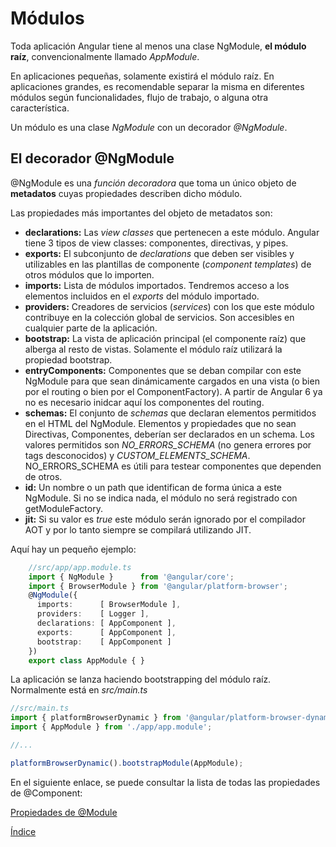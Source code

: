 # Módulos

Toda aplicación Angular tiene al menos una clase NgModule, **el módulo raíz**, convencionalmente llamado *AppModule*.

En aplicaciones pequeñas, solamente existirá el módulo raíz. En aplicaciones grandes, es recomendable separar la misma en diferentes módulos según funcionalidades, flujo de trabajo, o alguna otra característica.

Un módulo es una clase *NgModule* con un decorador *@NgModule*.

## El decorador @NgModule

@NgModule es una *función decoradora* que toma un único objeto de **metadatos** cuyas propiedades describen dicho módulo. 

Las propiedades más importantes del objeto de metadatos son:

- **declarations:** Las *view classes* que pertenecen a este módulo. Angular tiene 3 tipos de view classes: componentes, directivas, y pipes.
- **exports:** El subconjunto de *declarations* que deben ser visibles y utilizables en las plantillas de componente (*component templates*) de otros módulos que lo importen.
- **imports:** Lista de módulos importados. Tendremos acceso a los elementos incluidos en el *exports* del módulo importado.
- **providers:** Creadores de servicios (*services*) con los que este módulo contribuye en la colección global de servicios. Son accesibles en cualquier parte de la aplicación.
- **bootstrap:** La vista de aplicación principal (el componente raíz) que alberga al resto de vistas. Solamente el módulo raíz utilizará la propiedad bootstrap.
- **entryComponents:** Componentes que se deban compilar con este NgModule para que sean dinámicamente cargados en una vista (o bien por el routing o bien por el ComponentFactory). A partir de Angular 6 ya no es necesario inidcar aquí los componentes del routing.
- **schemas:** El conjunto de *schemas* que declaran elementos permitidos en el HTML del NgModule. Elementos y propiedades que no sean Directivas, Componentes, deberían ser declarados en un schema. Los valores permitidos son *NO_ERRORS_SCHEMA* (no genera errores por tags desconocidos) y *CUSTOM_ELEMENTS_SCHEMA*. NO_ERRORS_SCHEMA es útili para testear componentes que dependen de otros.
- **id:** Un nombre o un path que identifican de forma única a este NgModule. Si no se indica nada, el módulo no será registrado con getModuleFactory.
- **jit:** Si su valor es *true* este módulo serán ignorado por el compilador AOT y por lo tanto siempre se compilará utilizando JIT.

Aquí hay un pequeño ejemplo:

```typescript
    //src/app/app.module.ts
    import { NgModule }      from '@angular/core';
    import { BrowserModule } from '@angular/platform-browser';
    @NgModule({
      imports:      [ BrowserModule ],
      providers:    [ Logger ],
      declarations: [ AppComponent ],
      exports:      [ AppComponent ],
      bootstrap:    [ AppComponent ]
    })
    export class AppModule { }
```

La aplicación se lanza haciendo bootstrapping del módulo raíz. Normalmente está en *src/main.ts*

```typescript
//src/main.ts
import { platformBrowserDynamic } from '@angular/platform-browser-dynamic';
import { AppModule } from './app/app.module';

//...

platformBrowserDynamic().bootstrapModule(AppModule);
```

En el siguiente enlace, se puede consultar la lista de todas las propiedades de @Component:

[Propiedades de @Module](https://angular.io/api/core/NgModule)

[Índice](index.md)
